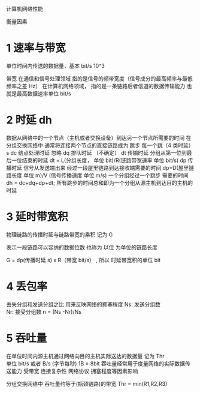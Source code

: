 <!--
 * @Author: zhanglele
 * @Date: 2022-03-05 16:05:06
 * @LastEditors: zhanglele
 * @LastEditTime: 2022-03-05 21:05:47
 * @Description:
-->

计算机网络性能

衡量因素

# 1 速率与带宽

单位时间内传送的数据量，基本 bit/s 10^3

带宽
在通信和信号处理领域 指的是信号的频带宽度（信号成分的最高频率与最低频率之差 Hz）
在计算机网络领域， 指的是一条链路后者信道的数据传输能力 也就是最高数据速率单位 bit/s

# 2 时延 dh

数据从网络中的一个节点（主机或者交换设备）到达另一个节点所需要的时间
在分组交换网络中 通常将连接两个节点的直接链路成为 跳步
每一个跳（4 类时延）
s
dc 结点处理时延 忽略
dq 排队时延 （不确定）
dt 传输时延 分组从第一位到最后一位结束的时延 dt = L(分组长度， 单位 bit)/R(链路带宽速率 单位 bit/s)
dp 传播时延 信号从发送端出来 经过一段屋里链路到达接收端需要的时间
dp=D(屋里链路长度 单位 m)/V (信号传播速度 单位 m/s)
一个分组经过一个跳步 需要的时间 dh = dc+dq+dp+dt;
所有跳步的时间总和即为一个分组从源主机到达目的主机的时延

# 3 延时带宽积

物理链路的传播时延与链路带宽的乘积 记为 G

表示一段链路可以容纳的数据位数 也称为 以位 为单位的链路长度

G = dp(传播时延 s) x R（带宽 bit/s） , 所以 时延带宽积的单位 bit

# 4 丢包率

丢失分组和发送分组之比 用来反映网络的拥塞程度
Ns: 发送分组数  
Nr: 接受分组数 n = (Ns -Nr)/Ns

# 5 吞吐量

在单位时间内源主机通过网络向目的主机实际送达的数据量
记为 Thr  
单位 bit/s 或者 B/s (字节每秒) 1B = 8bit
吞吐量经常用于度量网络的实际数据传送能力 受带宽 连接复杂性 网络协议 拥塞程度等因素影响

分组交换网络中 吞吐量约等于(瓶颈链路)的带宽 Thr = min(R1,R2,R3)
